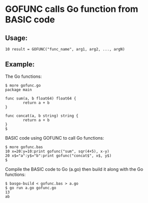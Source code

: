 
# GOFUNC calls Go function from BASIC code

## Usage:

    10 result = GOFUNC("func_name", arg1, arg2, ..., argN)

## Example:

The Go functions:

    $ more gofunc.go
    package main
    
    func sum(a, b float64) float64 {
            return a + b
    }
    
    func concat(a, b string) string {
            return a + b
    }
    $

BASIC code using GOFUNC to call Go functions: 

    $ more gofunc.bas
    10 x=20:y=10:print gofunc("sum", sqr(4+5), x-y)
    20 x$="a":y$="b":print gofunc("concat$", x$, y$)
    $

Compile the BASIC code to Go (a.go) then build it along with the Go functions:

    $ basgo-build < gofunc.bas > a.go
    $ go run a.go gofunc.go
    13
    ab

